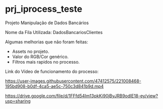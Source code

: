 # prj_iprocess_teste
Projeto Manipulação de Dados Bancários 

Nome da Fila Utilizada: DadosBancariosClientes

Algumas melhorias que não foram feitas:
 - Assets no projeto.
 - Valor do RGB/Cor genérico.
 - Filtros mais rapidos no processo.



Link do Vídeo de funcionamento do processo:




https://user-images.githubusercontent.com/47412575/221008468-195bd908-b0df-4ca5-ae5c-750c3d841b9d.mp4



https://drive.google.com/file/d/1FFfd54Im13pkKi90jByJRB9odlE18-ey/view?usp=sharing
